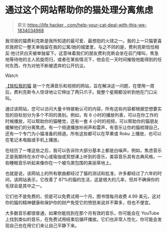 # 通过这个网站帮助你的猫处理分离焦虑

> 原文:[https://life hacker . com/help-your-cat-deal-with-this-we-1834034968](https://lifehacker.com/help-your-cat-deal-with-separation-anxiety-with-this-we-1834034968)

我邻居的猫费利克斯是我所知道的最可爱、最想抱的火球之一。我的上一只猫更喜欢我把它一整天单独留在我的公寓/她的城堡里，与之不同的是，费利克斯恰恰相反:他讨厌白天被单独留下。这意味着我们的朋友费利克斯会坐在前门嚎叫，焦急地等待他的主人凯旋而归，或者在某些情况下，他会花一天时间摧毁他能得到的任何东西，作为对他不断被遗弃的公开抗议。

Watch

[【放松我的猫](https://relaxmycat.com/) 是一个充满音乐和视频的网站，旨在解决这一问题，在使用一周后，费利克斯令人惊讶地让它伸出了两只爪子。我整个星期都没听到他在门口尖叫。

通过该网站，您可以访问大量卡特彼勒认可的内容，所有这些内容都根据您想要实现的目标划分为多个不同的类别。例如，有 6 小时的播放列表，可以在你工作的时候播放，可以帮助你的猫睡觉，还有一套 4 小时的视频，可以帮助你的猫朋友缓解他们的分离焦虑。有一个频道播放吵闹声和雷声，有音乐让你的猫梳理自己，还有一个专门为小猫准备的频道。所有这些都可以在苹果或 Roku 上播放，也可以在笔记本电脑或手机上播放。

在经历了一堆这些之后，我可以告诉你大部分基本上都是白噪声。例如，焦虑音乐正是我期待在水疗中心或瑜伽或冥想课上听到的音乐，美容音乐具有古典风格，一些睡眠音乐听起来像你在一个被鸟类包围的美丽草地上。

也就是说，该网站上的所有歌曲都经过了猫的测试和批准，许多都经过了六年的时间，该网站表示，它改善了 87%的猫的生活，这是很大的几率，但并不确保你的毛球会是其中之一。

它们也不是免费的，但是可以免费试用一个月。图书馆每月收费 4.99 美元，这对你的猫的精神健康和保护你的财产免受它的愤怒来说并不算多，但也不便宜。

大多数音乐都很普通，如果你能找到在那个月有效的音乐，你可能会在 YouTube 上找到类似的音乐，在免费试用结束后循环播放。它们也非常人性化，你可能会发现自己也在用它们来让自己平静下来。